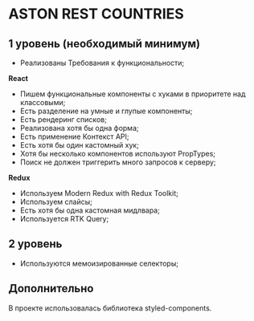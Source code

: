 # ASTON REST COUNTRIES

## 1 уровень (необходимый минимум)

- Реализованы Требования к функциональности;

**React**

- Пишем функциональные компоненты c хуками в приоритете над классовыми;
- Есть разделение на умные и глупые компоненты;
- Есть рендеринг списков;
- Реализована хотя бы одна форма;
- Есть применение Контекст API;
- Есть хотя бы один кастомный хук;
- Хотя бы несколько компонентов используют PropTypes;
- Поиск не должен триггерить много запросов к серверу;

**Redux**

- Используем Modern Redux with Redux Toolkit;
- Используем слайсы;
- Есть хотя бы одна кастомная мидлвара;
- Используется RTK Query;

## 2 уровень

- Используются мемоизированные селекторы;

## Дополнительно

В проекте использовалась библиотека styled-components.
